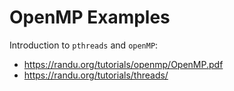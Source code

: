 OpenMP Examples
===============

Introduction to `pthreads` and `openMP`:
- https://randu.org/tutorials/openmp/OpenMP.pdf
- https://randu.org/tutorials/threads/
